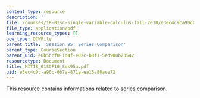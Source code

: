 ```yaml
---
content_type: resource
description: ''
file: /courses/18-01sc-single-variable-calculus-fall-2010/e3ec4c9ca90c0b7a871aea15a88aee72_MIT18_01SCF10_Ses95a.pdf
file_type: application/pdf
learning_resource_types: []
ocw_type: OCWFile
parent_title: 'Session 95: Series Comparison'
parent_type: CourseSection
parent_uid: e6b5bcf0-1d4f-e02c-b8f1-5ed900b23542
resourcetype: Document
title: MIT18_01SCF10_Ses95a.pdf
uid: e3ec4c9c-a90c-0b7a-871a-ea15a88aee72
---
```

This resource contains informations related to series comparison.

